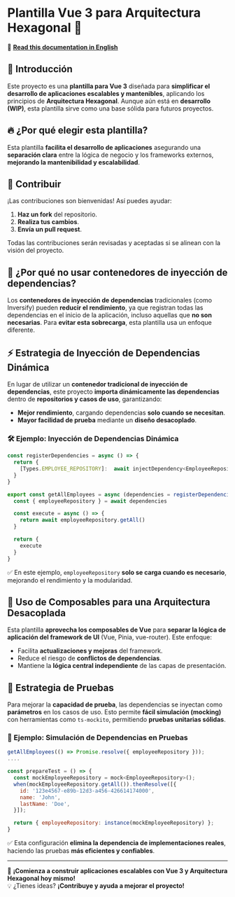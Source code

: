 # Plantilla Vue 3 para Arquitectura Hexagonal 🚀

📖 **[Read this documentation in English](README.md)**  

## 📌 Introducción
Este proyecto es una **plantilla para Vue 3** diseñada para **simplificar el desarrollo de aplicaciones escalables y mantenibles**, aplicando los principios de **Arquitectura Hexagonal**. Aunque aún está en **desarrollo (WIP)**, esta plantilla sirve como una base sólida para futuros proyectos.

## 🔥 ¿Por qué elegir esta plantilla?
Esta plantilla **facilita el desarrollo de aplicaciones** asegurando una **separación clara** entre la lógica de negocio y los frameworks externos, **mejorando la mantenibilidad y escalabilidad**.

## 🤝 Contribuir
¡Las contribuciones son bienvenidas! Así puedes ayudar:
1. **Haz un fork** del repositorio.
2. **Realiza tus cambios**.
3. **Envía un pull request**.

Todas las contribuciones serán revisadas y aceptadas si se alinean con la visión del proyecto.

## 🚫 ¿Por qué no usar contenedores de inyección de dependencias?
Los **contenedores de inyección de dependencias** tradicionales (como Inversify) pueden **reducir el rendimiento**, ya que registran todas las dependencias en el inicio de la aplicación, incluso aquellas que **no son necesarias**. Para **evitar esta sobrecarga**, esta plantilla usa un enfoque diferente.

## ⚡ Estrategia de Inyección de Dependencias Dinámica
En lugar de utilizar un **contenedor tradicional de inyección de dependencias**, este proyecto **importa dinámicamente las dependencias** dentro de **repositorios y casos de uso**, garantizando:
- **Mejor rendimiento**, cargando dependencias **solo cuando se necesitan**.
- **Mayor facilidad de prueba** mediante un **diseño desacoplado**.

### 🛠 Ejemplo: Inyección de Dependencias Dinámica
```js
const registerDependencies = async () => {
  return {
    [Types.EMPLOYEE_REPOSITORY]:  await injectDependency<EmployeeRepository>(Types.EMPLOYEE_REPOSITORY),
  }
}

export const getAllEmployees = async (dependencies = registerDependencies()) => {
  const { employeeRepository } = await dependencies

  const execute = async () => {
    return await employeeRepository.getAll()
  }

  return {
    execute
  }
}
```
✅ En este ejemplo, `employeeRepository` **solo se carga cuando es necesario**, mejorando el rendimiento y la modularidad.

## 🎯 Uso de Composables para una Arquitectura Desacoplada
Esta plantilla **aprovecha los composables de Vue** para **separar la lógica de aplicación del framework de UI** (Vue, Pinia, vue-router). Este enfoque:
- Facilita **actualizaciones y mejoras** del framework.
- Reduce el riesgo de **conflictos de dependencias**.
- Mantiene la **lógica central independiente** de las capas de presentación.

## 🧪 Estrategia de Pruebas
Para mejorar la **capacidad de prueba**, las dependencias se inyectan como **parámetros** en los casos de uso. Esto permite **fácil simulación (mocking)** con herramientas como `ts-mockito`, permitiendo **pruebas unitarias sólidas**.

### 📝 Ejemplo: Simulación de Dependencias en Pruebas
```js
getAllEmployees(() => Promise.resolve({ employeeRepository }));
....

const prepareTest = () => {
  const mockEmployeeRepository = mock<EmployeeRepository>();
  when(mockEmployeeRepository.getAll()).thenResolve([{
    id: '123e4567-e89b-12d3-a456-426614174000',
    name: 'John',
    lastName: 'Doe',
  }]);

  return { employeeRepository: instance(mockEmployeeRepository) };
}
```
✅ Esta configuración **elimina la dependencia de implementaciones reales**, haciendo las pruebas **más eficientes y confiables**.

---

🚀 **¡Comienza a construir aplicaciones escalables con Vue 3 y Arquitectura Hexagonal hoy mismo!**  
💡 ¿Tienes ideas? **¡Contribuye y ayuda a mejorar el proyecto!**  
